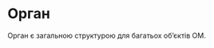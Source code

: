 # Орган

<subject>Орган</subject> <keyword>є</keyword> загальною структурою для багатьох обʼєктів <subject>
ОМ</subject>.